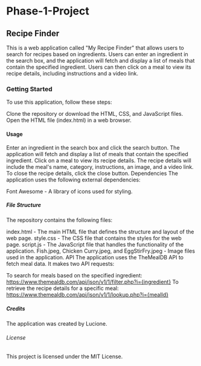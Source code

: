 # Phase-1-Project

## Recipe Finder
This is a web application called "My Recipe Finder" that allows users to search for recipes based on ingredients. Users can enter an ingredient in the search box, and the application will fetch and display a list of meals that contain the specified ingredient. Users can then click on a meal to view its recipe details, including instructions and a video link.

### Getting Started
To use this application, follow these steps:

Clone the repository or download the HTML, CSS, and JavaScript files.
Open the HTML file (index.html) in a web browser.
#### Usage

Enter an ingredient in the search box and click the search button.
The application will fetch and display a list of meals that contain the specified ingredient.
Click on a meal to view its recipe details.
The recipe details will include the meal's name, category, instructions, an image, and a video link.
To close the recipe details, click the close button.
Dependencies
The application uses the following external dependencies:

Font Awesome - A library of icons used for styling.

##### File Structure

The repository contains the following files:

index.html - The main HTML file that defines the structure and layout of the web page.
style.css - The CSS file that contains the styles for the web page.
script.js - The JavaScript file that handles the functionality of the application.
Fish.jpeg, Chicken Curry.jpeg, and EggStirFry.jpeg - Image files used in the application.
API
The application uses the TheMealDB API to fetch meal data. It makes two API requests:

To search for meals based on the specified ingredient: https://www.themealdb.com/api/json/v1/1/filter.php?i={ingredient}
To retrieve the recipe details for a specific meal: https://www.themealdb.com/api/json/v1/1/lookup.php?i={mealId}

##### Credits
The application was created by Lucione.

###### License

This project is licensed under the MIT License.






